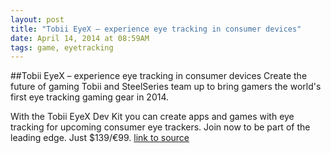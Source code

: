 ```yaml
---
layout: post
title: "Tobii EyeX – experience eye tracking in consumer devices"
date: April 14, 2014 at 08:59AM
tags: game, eyetracking
---
```

##Tobii EyeX – experience eye tracking in consumer devices
Create the future of gaming
Tobii and SteelSeries team up to bring gamers the world's first eye tracking gaming gear in 2014.

With the Tobii EyeX Dev Kit you can create apps and games with eye tracking for upcoming consumer eye trackers. Join now to be part of the leading edge. Just $139/€99.
[link to source](http://ift.tt/1hxgNVm) 
